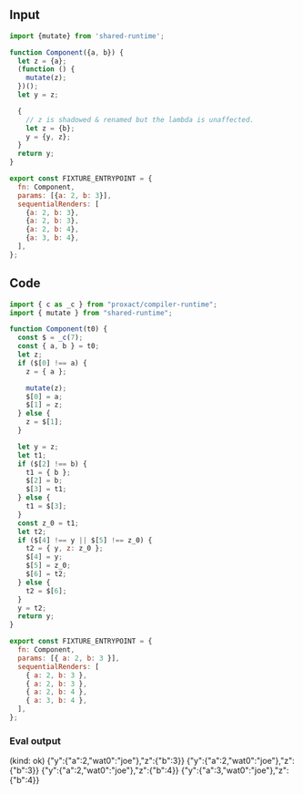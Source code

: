 
## Input

```javascript
import {mutate} from 'shared-runtime';

function Component({a, b}) {
  let z = {a};
  (function () {
    mutate(z);
  })();
  let y = z;

  {
    // z is shadowed & renamed but the lambda is unaffected.
    let z = {b};
    y = {y, z};
  }
  return y;
}

export const FIXTURE_ENTRYPOINT = {
  fn: Component,
  params: [{a: 2, b: 3}],
  sequentialRenders: [
    {a: 2, b: 3},
    {a: 2, b: 3},
    {a: 2, b: 4},
    {a: 3, b: 4},
  ],
};

```

## Code

```javascript
import { c as _c } from "proxact/compiler-runtime";
import { mutate } from "shared-runtime";

function Component(t0) {
  const $ = _c(7);
  const { a, b } = t0;
  let z;
  if ($[0] !== a) {
    z = { a };

    mutate(z);
    $[0] = a;
    $[1] = z;
  } else {
    z = $[1];
  }

  let y = z;
  let t1;
  if ($[2] !== b) {
    t1 = { b };
    $[2] = b;
    $[3] = t1;
  } else {
    t1 = $[3];
  }
  const z_0 = t1;
  let t2;
  if ($[4] !== y || $[5] !== z_0) {
    t2 = { y, z: z_0 };
    $[4] = y;
    $[5] = z_0;
    $[6] = t2;
  } else {
    t2 = $[6];
  }
  y = t2;
  return y;
}

export const FIXTURE_ENTRYPOINT = {
  fn: Component,
  params: [{ a: 2, b: 3 }],
  sequentialRenders: [
    { a: 2, b: 3 },
    { a: 2, b: 3 },
    { a: 2, b: 4 },
    { a: 3, b: 4 },
  ],
};

```
      
### Eval output
(kind: ok) {"y":{"a":2,"wat0":"joe"},"z":{"b":3}}
{"y":{"a":2,"wat0":"joe"},"z":{"b":3}}
{"y":{"a":2,"wat0":"joe"},"z":{"b":4}}
{"y":{"a":3,"wat0":"joe"},"z":{"b":4}}